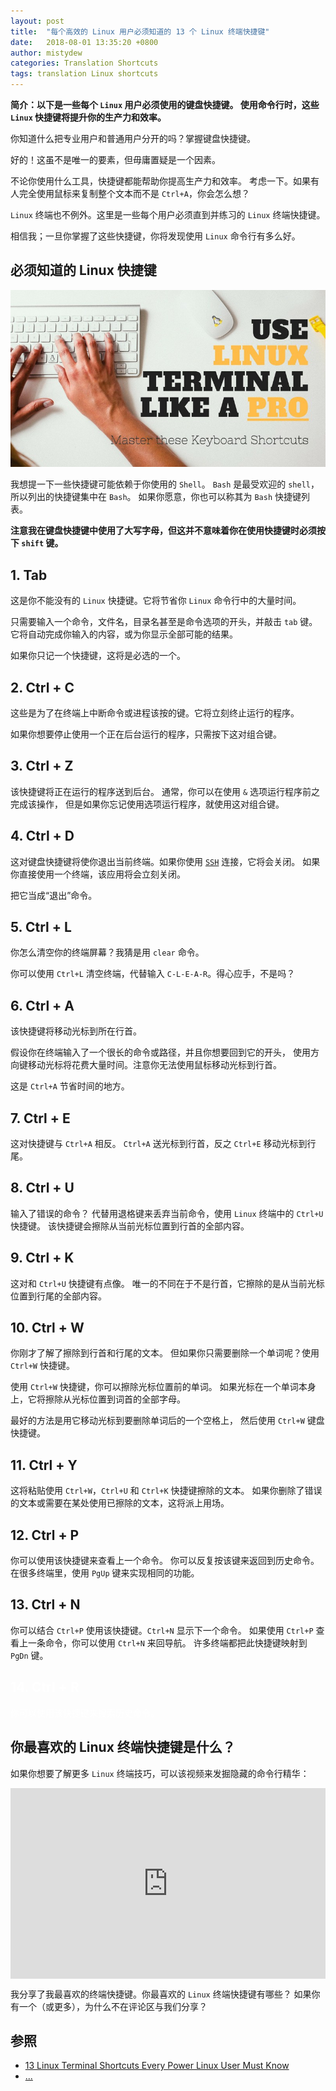 ```yaml
---
layout: post
title:  "每个高效的 Linux 用户必须知道的 13 个 Linux 终端快捷键"
date:   2018-08-01 13:35:20 +0800
author: mistydew
categories: Translation Shortcuts
tags: translation Linux shortcuts
---
```

**简介：以下是一些每个 `Linux` 用户必须使用的键盘快捷键。
使用命令行时，这些 `Linux` 快捷键将提升你的生产力和效率。**
<!-- excerpt -->

你知道什么把专业用户和普通用户分开的吗？掌握键盘快捷键。

好的！这虽不是唯一的要素，但毋庸置疑是一个因素。

不论你使用什么工具，快捷键都能帮助你提高生产力和效率。
考虑一下。如果有人完全使用鼠标来复制整个文本而不是 `Ctrl+A`，你会怎么想？

`Linux` 终端也不例外。这里是一些每个用户必须直到并练习的 `Linux` 终端快捷键。

相信我；一旦你掌握了这些快捷键，你将发现使用 `Linux` 命令行有多么好。

## 必须知道的 Linux 快捷键

![linux-terminal-shortcuts](/images/20180801/linux-terminal-shortcuts.jpeg)

我想提一下一些快捷键可能依赖于你使用的 `Shell`。
`Bash` 是最受欢迎的 `shell`，所以列出的快捷键集中在 `Bash`。
如果你愿意，你也可以称其为 `Bash` 快捷键列表。

**注意我在键盘快捷键中使用了大写字母，但这并不意味着你在使用快捷键时必须按下 `shift` 键。**

## 1. Tab

这是你不能没有的 `Linux` 快捷键。它将节省你 `Linux` 命令行中的大量时间。

只需要输入一个命令，文件名，目录名甚至是命令选项的开头，并敲击 `tab` 键。
它将自动完成你输入的内容，或为你显示全部可能的结果。

如果你只记一个快捷键，这将是必选的一个。

## 2. Ctrl + C

这些是为了在终端上中断命令或进程该按的键。它将立刻终止运行的程序。

如果你想要停止使用一个正在后台运行的程序，只需按下这对组合键。

## 3. Ctrl + Z

该快捷键将正在运行的程序送到后台。
通常，你可以在使用 `&` 选项运行程序前之完成该操作，
但是如果你忘记使用选项运行程序，就使用这对组合键。

## 4. Ctrl + D

这对键盘快捷键将使你退出当前终端。如果你使用 [`SSH`](https://www.ssh.com/ssh/protocol) 连接，它将会关闭。
如果你直接使用一个终端，该应用将会立刻关闭。

把它当成“退出”命令。

## 5. Ctrl + L

你怎么清空你的终端屏幕？我猜是用 `clear` 命令。

你可以使用 `Ctrl+L` 清空终端，代替输入 `C-L-E-A-R`。得心应手，不是吗？

## 6. Ctrl + A

该快捷键将移动光标到所在行首。

假设你在终端输入了一个很长的命令或路径，并且你想要回到它的开头，
使用方向键移动光标将花费大量时间。注意你无法使用鼠标移动光标到行首。

这是 `Ctrl+A` 节省时间的地方。

## 7. Ctrl + E

这对快捷键与 `Ctrl+A` 相反。
`Ctrl+A` 送光标到行首，反之 `Ctrl+E` 移动光标到行尾。

## 8. Ctrl + U

输入了错误的命令？
代替用退格键来丢弃当前命令，使用 `Linux` 终端中的 `Ctrl+U` 快捷键。
该快捷键会擦除从当前光标位置到行首的全部内容。

## 9. Ctrl + K

这对和 `Ctrl+U` 快捷键有点像。
唯一的不同在于不是行首，它擦除的是从当前光标位置到行尾的全部内容。

## 10. Ctrl + W

你刚才了解了擦除到行首和行尾的文本。
但如果你只需要删除一个单词呢？使用 `Ctrl+W` 快捷键。

使用 `Ctrl+W` 快捷键，你可以擦除光标位置前的单词。
如果光标在一个单词本身上，它将擦除从光标位置到词首的全部字母。

最好的方法是用它移动光标到要删除单词后的一个空格上，
然后使用 `Ctrl+W` 键盘快捷键。

## 11. Ctrl + Y

这将粘贴使用 `Ctrl+W`，`Ctrl+U` 和 `Ctrl+K` 快捷键擦除的文本。
如果你删除了错误的文本或需要在某处使用已擦除的文本，这将派上用场。

## 12. Ctrl + P

你可以使用该快捷键来查看上一个命令。
你可以反复按该键来返回到历史命令。
在很多终端里，使用 `PgUp` 键来实现相同的功能。

## 13. Ctrl + N

你可以结合 `Ctrl+P` 使用该快捷键。`Ctrl+N` 显示下一个命令。
如果使用 `Ctrl+P` 查看上一条命令，你可以使用 `Ctrl+N` 来回导航。
许多终端都把此快捷键映射到 `PgDn` 键。

## <font color="white">14. Ctrl + R</font>

<font color="white">你可以使用该快捷键来搜索历史命令。</font>

## 你最喜欢的 Linux 终端快捷键是什么？

如果你想要了解更多 `Linux` 终端技巧，可以该视频来发掘隐藏的命令行精华：

<div style="position:relative;height:0;padding-bottom:60.54%"><iframe src="https://www.youtube.com/embed/61_gRSCS6AI?ecver=2" style="position:absolute;width:100%;height:100%;left:0" width="595" height="360" frameborder="0" allow="autoplay; encrypted-media" allowfullscreen></iframe></div>

我分享了我最喜欢的终端快捷键。你最喜欢的 `Linux` 终端快捷键有哪些？
如果你有一个（或更多），为什么不在评论区与我们分享？

## 参照
* [13 Linux Terminal Shortcuts Every Power Linux User Must Know](https://linuxhandbook.com/linux-shortcuts)
* [...](https://github.com/mistydew)
